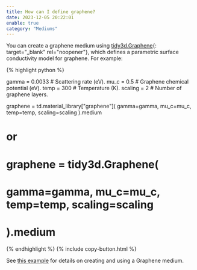```yaml
---
title: How can I define graphene?
date: 2023-12-05 20:22:01
enable: true
category: "Mediums"
---
```

You can create a graphene medium using&nbsp;[tidy3d.Graphene](https://docs.flexcompute.com/projects/tidy3d/en/latest/_autosummary/tidy3d.Graphene.html#tidy3d.Graphene){: target="_blank" rel="noopener"}, which defines a parametric surface conductivity model for graphene. For example:

<div markdown class="code-snippet">{% highlight python %}

gamma = 0.0033  # Scattering rate (eV).
mu_c = 0.5  # Graphene chemical potential (eV).
temp = 300  # Temperature (K).
scaling = 2  # Number of graphene layers.

graphene = td.material_library["graphene"](
    gamma=gamma, mu_c=mu_c, temp=temp, scaling=scaling
).medium

# or
# graphene = tidy3d.Graphene(
#    gamma=gamma, mu_c=mu_c, temp=temp, scaling=scaling
# ).medium

{% endhighlight %}
{% include copy-button.html %}</div>

<div><div>See <a href="https://www.flexcompute.com/tidy3d/examples/notebooks/GrapheneMetamaterial/">this example</a> for details on creating and using a Graphene medium.</div></div>

